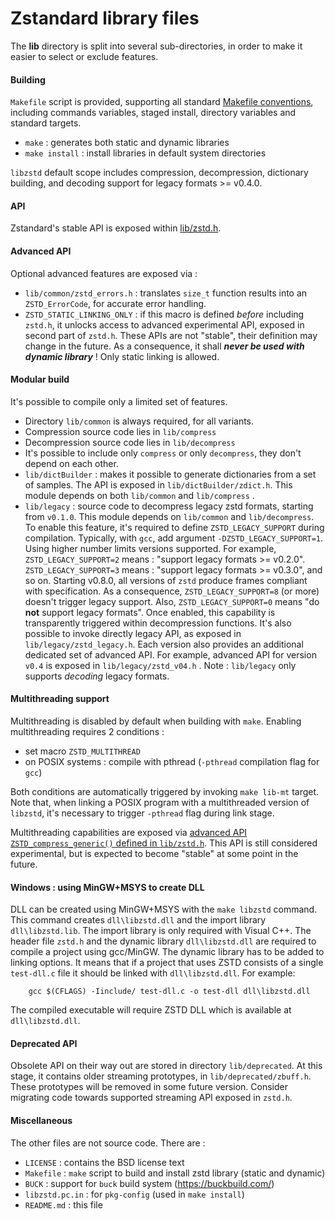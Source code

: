 Zstandard library files
================================

The __lib__ directory is split into several sub-directories,
in order to make it easier to select or exclude features.


#### Building

`Makefile` script is provided, supporting all standard [Makefile conventions](https://www.gnu.org/prep/standards/html_node/Makefile-Conventions.html#Makefile-Conventions),
including commands variables, staged install, directory variables and standard targets.
- `make` : generates both static and dynamic libraries
- `make install` : install libraries in default system directories

`libzstd` default scope includes compression, decompression, dictionary building,
and decoding support for legacy formats >= v0.4.0.


#### API

Zstandard's stable API is exposed within [lib/zstd.h](zstd.h).


#### Advanced API

Optional advanced features are exposed via :

- `lib/common/zstd_errors.h` : translates `size_t` function results
                              into an `ZSTD_ErrorCode`, for accurate error handling.
- `ZSTD_STATIC_LINKING_ONLY` : if this macro is defined _before_ including `zstd.h`,
                          it unlocks access to advanced experimental API,
                          exposed in second part of `zstd.h`.
                          These APIs are not "stable", their definition may change in the future.
                          As a consequence, it shall ___never be used with dynamic library___ !
                          Only static linking is allowed.


#### Modular build

It's possible to compile only a limited set of features.

- Directory `lib/common` is always required, for all variants.
- Compression source code lies in `lib/compress`
- Decompression source code lies in `lib/decompress`
- It's possible to include only `compress` or only `decompress`, they don't depend on each other.
- `lib/dictBuilder` : makes it possible to generate dictionaries from a set of samples.
        The API is exposed in `lib/dictBuilder/zdict.h`.
        This module depends on both `lib/common` and `lib/compress` .
- `lib/legacy` : source code to decompress legacy zstd formats, starting from `v0.1.0`.
        This module depends on `lib/common` and `lib/decompress`.
        To enable this feature, it's required to define `ZSTD_LEGACY_SUPPORT` during compilation.
        Typically, with `gcc`, add argument `-DZSTD_LEGACY_SUPPORT=1`.
        Using higher number limits versions supported.
        For example, `ZSTD_LEGACY_SUPPORT=2` means : "support legacy formats >= v0.2.0".
        `ZSTD_LEGACY_SUPPORT=3` means : "support legacy formats >= v0.3.0", and so on.
        Starting v0.8.0, all versions of `zstd` produce frames compliant with specification.
        As a consequence, `ZSTD_LEGACY_SUPPORT=8` (or more) doesn't trigger legacy support.
        Also, `ZSTD_LEGACY_SUPPORT=0` means "do __not__ support legacy formats".
        Once enabled, this capability is transparently triggered within decompression functions.
        It's also possible to invoke directly legacy API, as exposed in `lib/legacy/zstd_legacy.h`.
        Each version also provides an additional dedicated set of advanced API.
        For example, advanced API for version `v0.4` is exposed in `lib/legacy/zstd_v04.h` .
        Note : `lib/legacy` only supports _decoding_ legacy formats.


#### Multithreading support

Multithreading is disabled by default when building with `make`.
Enabling multithreading requires 2 conditions :
- set macro `ZSTD_MULTITHREAD`
- on POSIX systems : compile with pthread (`-pthread` compilation flag for `gcc`)

Both conditions are automatically triggered by invoking `make lib-mt` target.
Note that, when linking a POSIX program with a multithreaded version of `libzstd`,
it's necessary to trigger `-pthread` flag during link stage.

Multithreading capabilities are exposed
via [advanced API `ZSTD_compress_generic()` defined in `lib/zstd.h`](https://github.com/facebook/zstd/blob/dev/lib/zstd.h#L919).
This API is still considered experimental,
but is expected to become "stable" at some point in the future.


#### Windows : using MinGW+MSYS to create DLL

DLL can be created using MinGW+MSYS with the `make libzstd` command.
This command creates `dll\libzstd.dll` and the import library `dll\libzstd.lib`.
The import library is only required with Visual C++.
The header file `zstd.h` and the dynamic library `dll\libzstd.dll` are required to
compile a project using gcc/MinGW.
The dynamic library has to be added to linking options.
It means that if a project that uses ZSTD consists of a single `test-dll.c`
file it should be linked with `dll\libzstd.dll`. For example:
```
    gcc $(CFLAGS) -Iinclude/ test-dll.c -o test-dll dll\libzstd.dll
```
The compiled executable will require ZSTD DLL which is available at `dll\libzstd.dll`.


#### Deprecated API

Obsolete API on their way out are stored in directory `lib/deprecated`.
At this stage, it contains older streaming prototypes, in `lib/deprecated/zbuff.h`.
These prototypes will be removed in some future version.
Consider migrating code towards supported streaming API exposed in `zstd.h`.


#### Miscellaneous

The other files are not source code. There are :

 - `LICENSE` : contains the BSD license text
 - `Makefile` : `make` script to build and install zstd library (static and dynamic)
 - `BUCK` : support for `buck` build system (https://buckbuild.com/)
 - `libzstd.pc.in` : for `pkg-config` (used in `make install`)
 - `README.md` : this file
